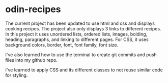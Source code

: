 # odin-recipes

The current project has been updated to use html and css
 and displays cooking recipes. The project also only 
 displays 3 links to different recipes.
In this project it uses unordered lists, 
ordered lists, images, bolding, heading, paragraphs,
 and linking to different
pages. For CSS, it uses background colors, border,
font, font family, font size.

I've also learned how to use the terminal to create
git commits and push files into my github repo.

I've learned to apply CSS and its different classes
to not reuse similar code for styling.



